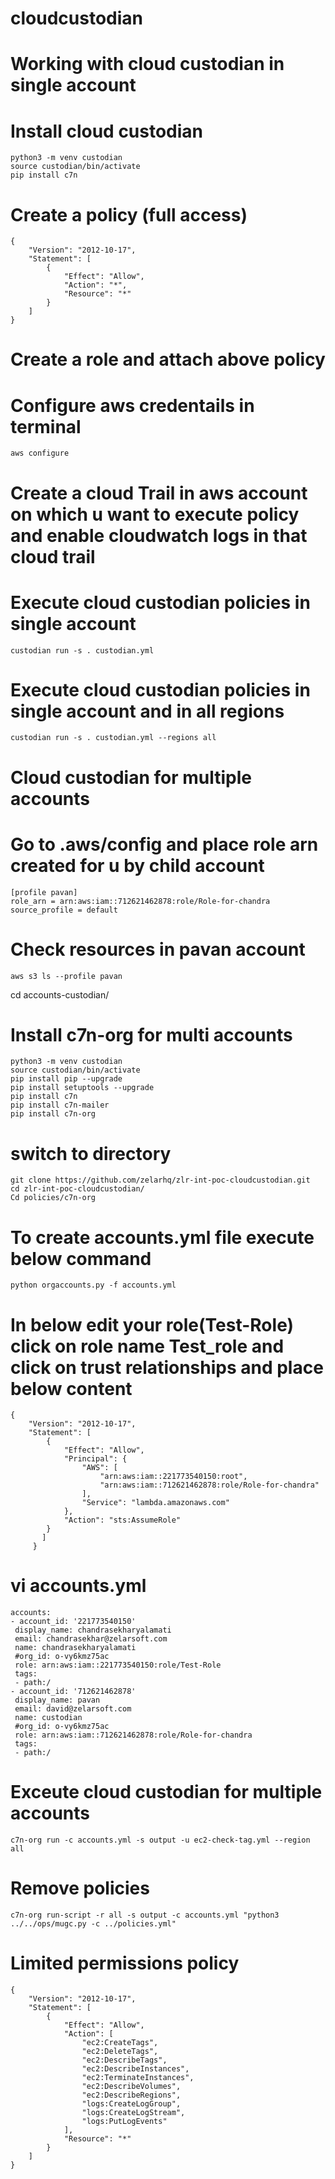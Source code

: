 # cloudcustodian

# Working with cloud custodian in single account
# Install cloud custodian
```
python3 -m venv custodian
source custodian/bin/activate
pip install c7n
```
# Create a policy (full access)

```
{
    "Version": "2012-10-17",
    "Statement": [
        {
            "Effect": "Allow",
            "Action": "*",
            "Resource": "*"
        }
    ]
}
```
# Create a role and attach above policy

# Configure aws credentails in terminal 

```
aws configure
```
# Create a cloud Trail in aws account on which u want to execute policy and enable cloudwatch logs in that cloud trail

# Execute cloud custodian policies in single account

```
custodian run -s . custodian.yml
```
# Execute cloud custodian policies in single account and in all regions

```
custodian run -s . custodian.yml --regions all
```
# Cloud custodian for multiple accounts

# Go to .aws/config and place role arn created for u by child account

```
[profile pavan]
role_arn = arn:aws:iam::712621462878:role/Role-for-chandra
source_profile = default
```
# Check resources in pavan account
```
aws s3 ls --profile pavan
```
cd accounts-custodian/

# Install c7n-org for multi accounts

```
python3 -m venv custodian
source custodian/bin/activate
pip install pip --upgrade
pip install setuptools --upgrade
pip install c7n
pip install c7n-mailer
pip install c7n-org
```
# switch to directory

```
git clone https://github.com/zelarhq/zlr-int-poc-cloudcustodian.git
cd zlr-int-poc-cloudcustodian/
Cd policies/c7n-org
```
# To create accounts.yml file execute below command
```
python orgaccounts.py -f accounts.yml
```
# In below edit your role(Test-Role) click on role name Test_role and click on trust relationships and place below content

```
{
    "Version": "2012-10-17",
    "Statement": [
        {
            "Effect": "Allow",
            "Principal": {
                "AWS": [
                    "arn:aws:iam::221773540150:root",
                    "arn:aws:iam::712621462878:role/Role-for-chandra"
                ],
                "Service": "lambda.amazonaws.com"
            },
            "Action": "sts:AssumeRole"
        }
       ]
     }
```     
# vi accounts.yml

```
accounts:
- account_id: '221773540150'
 display_name: chandrasekharyalamati
 email: chandrasekhar@zelarsoft.com
 name: chandrasekharyalamati
 #org_id: o-vy6kmz75ac
 role: arn:aws:iam::221773540150:role/Test-Role
 tags:
 - path:/
- account_id: '712621462878'
 display_name: pavan
 email: david@zelarsoft.com
 name: custodian
 #org_id: o-vy6kmz75ac
 role: arn:aws:iam::712621462878:role/Role-for-chandra
 tags:
 - path:/
```
# Exceute cloud custodian for multiple accounts

```
c7n-org run -c accounts.yml -s output -u ec2-check-tag.yml --region all
```
# Remove policies

```
c7n-org run-script -r all -s output -c accounts.yml "python3 ../../ops/mugc.py -c ../policies.yml"
```
# Limited permissions policy

```
{
    "Version": "2012-10-17",
    "Statement": [
        {
            "Effect": "Allow",
            "Action": [
                "ec2:CreateTags",
                "ec2:DeleteTags",
                "ec2:DescribeTags",
                "ec2:DescribeInstances",
                "ec2:TerminateInstances",
                "ec2:DescribeVolumes",
                "ec2:DescribeRegions",
                "logs:CreateLogGroup",
                "logs:CreateLogStream",
                "logs:PutLogEvents"
            ],
            "Resource": "*"
        }
    ]
}
```

